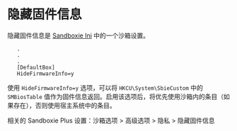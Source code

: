# 隐藏固件信息

隐藏固件信息是 [Sandboxie Ini](SandboxieIni.md) 中的一个沙箱设置。

```
   .
   .
   .
   [DefaultBox]
   HideFirmwareInfo=y
```

使用 `HideFirmwareInfo=y` 选项，可以将 `HKCU\System\SbieCustom` 中的 `SMBiosTable` 值作为固件信息返回。启用该选项后，将优先使用沙箱内的条目（如果存在），否则使用宿主系统中的条目。

相关的 Sandboxie Plus 设置：沙箱选项 > 高级选项 > 隐私 > 隐藏固件信息
